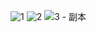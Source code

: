 ![1](https://github.com/user-attachments/assets/889005ea-643f-43b1-94e5-46fce6c80837)
![2](https://github.com/user-attachments/assets/d5ec8c25-0027-46b4-a15b-452a5d57b71c)
![3 - 副本](https://github.com/user-attachments/assets/35220b93-a591-4727-8ba6-f31f6a5f6973)
